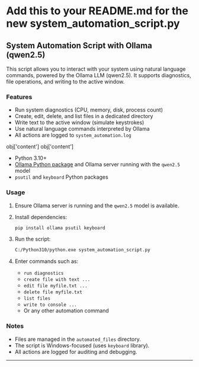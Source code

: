 # Add this to your README.md for the new system_automation_script.py

## System Automation Script with Ollama (qwen2.5)

This script allows you to interact with your system using natural language commands, powered by the Ollama LLM (qwen2.5). It supports diagnostics, file operations, and writing to the active window.

### Features

- Run system diagnostics (CPU, memory, disk, process count)
- Create, edit, delete, and list files in a dedicated directory
- Write text to the active window (simulate keystrokes)
- Use natural language commands interpreted by Ollama
- All actions are logged to `system_automation.log`


obj['content']
obj['content']

- Python 3.10+
- [Ollama Python package](https://pypi.org/project/ollama/) and Ollama server running with the `qwen2.5` model
- `psutil` and `keyboard` Python packages

### Usage

1. Ensure Ollama server is running and the `qwen2.5` model is available.
2. Install dependencies:

   ```bash
   pip install ollama psutil keyboard
   ```

3. Run the script:

   ```bash
   C:/Python310/python.exe system_automation_script.py
   ```

4. Enter commands such as:

   - `run diagnostics`
   - `create file with text ...`
   - `edit file myfile.txt ...`
   - `delete file myfile.txt`
   - `list files`
   - `write to console ...`
   - Or any other automation command

### Notes

- Files are managed in the `automated_files` directory.
- The script is Windows-focused (uses `keyboard` library).
- All actions are logged for auditing and debugging.

---
